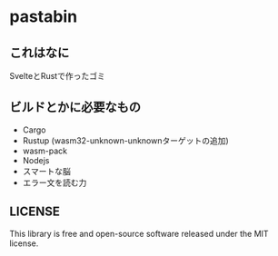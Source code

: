 # pastabin

## これはなに
SvelteとRustで作ったゴミ

## ビルドとかに必要なもの
- Cargo
- Rustup (wasm32-unknown-unknownターゲットの追加)
- wasm-pack
- Nodejs
- スマートな脳
- エラー文を読む力



## LICENSE
This library is free and open-source software released under the MIT license.

